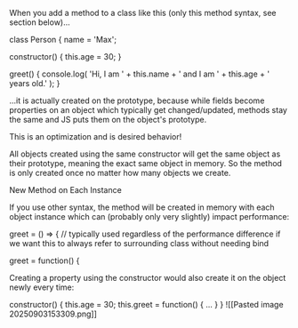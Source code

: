 When you add a method to a class like this (only this method syntax, see section below)...

class Person {
  name = 'Max';

  constructor() {
    this.age = 30;
  }

  greet() {
    console.log(
      'Hi, I am ' + this.name + ' and I am ' + this.age + ' years old.'
    );
  }

...it is actually created on the prototype, because while fields become properties on an object which typically get changed/updated, methods stay the same and JS puts them on the object's prototype.

This is an optimization and is desired behavior!

All objects created using the same constructor will get the same object as their prototype, meaning the exact same object in memory. So the method is only created once no matter how many objects we create.

New Method on Each Instance

If you use other syntax, the method will be created in memory with each object instance which can (probably only very slightly) impact performance:

greet = () => { // typically used regardless of the performance difference if we want this to always refer to surrounding class without needing bind

greet = function() {

Creating a property using the constructor would also create it on the object newly every time:

  constructor() {
    this.age = 30;
    this.greet = function() { ... }
  }
![[Pasted image 20250903153309.png]]